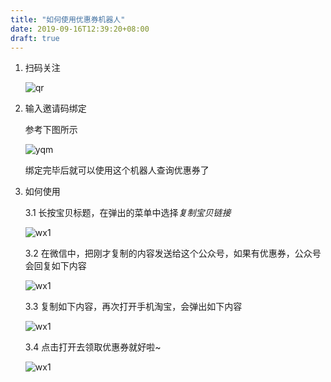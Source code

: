 ```yaml
---
title: "如何使用优惠券机器人"
date: 2019-09-16T12:39:20+08:00
draft: true
---
```


1. 扫码关注

    ![qr](../images/weixin-bot-1/qrcode_for_gh_e23009269b25_860.jpg)

2. 输入邀请码绑定

    参考下图所示

    ![yqm](../images/weixin-bot-1/wx1.jpg)

    绑定完毕后就可以使用这个机器人查询优惠券了

3. 如何使用

    3.1 长按宝贝标题，在弹出的菜单中选择*复制宝贝链接*

    ![wx1](../images/weixin-bot-1/wx2.jpg)

    3.2 在微信中，把刚才复制的内容发送给这个公众号，如果有优惠券，公众号会回复如下内容

    ![wx1](../images/weixin-bot-1/wx3.jpg)

    3.3 复制如下内容，再次打开手机淘宝，会弹出如下内容

    ![wx1](../images/weixin-bot-1/wx4.jpg)

    3.4 点击打开去领取优惠券就好啦~

    ![wx1](../images/weixin-bot-1/wx5.jpg)
